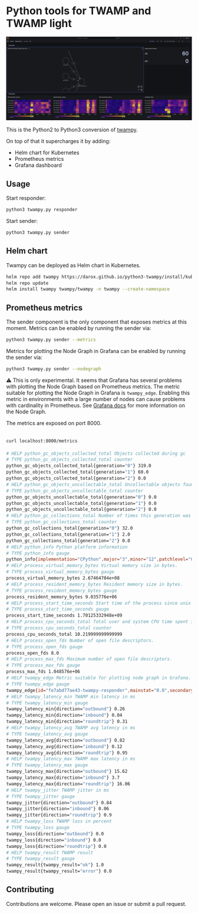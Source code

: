 # Python tools for TWAMP and TWAMP light

![grafana dashboard](assets/grafana.png)

This is the Python2 to Python3 conversion of [twampy](https://github.com/nokia/twampy/tree/master).

On top of that it supercharges it by adding:
- Helm chart for Kubernetes
- Prometheus metrics
- Grafana dashboard

## Usage

Start responder:

```bash
python3 twampy.py responder
```

Start sender:

```bash
python3 twampy.py sender
```

## Helm chart

Twampy can be deployed as Helm chart in Kubernetes.

```bash
helm repo add twampy https://darox.github.io/python3-twampy/install/kubernetes/
helm repo update
helm install twampy twampy/twampy -n twampy --create-namespace
```

## Prometheus metrics

The sender component is the only component that exposes metrics at this moment. 
Metrics can be enabled by running the sender via:

```bash
python3 twampy.py sender --metrics
```

Metrics for plotting the Node Graph in Grafana can be enabled by running the sender via:

```bash
python3 twampy.py sender --nodegraph
```

⚠️ This is only experimental. It seems that Grafana has several
problems with plotting the Node Graph based on Prometheus metrics.
The metric suitable for plotting the Node Graph in Grafana is `twampy_edge`. 
Enabling this metric in environments with a large number of nodes can cause 
problems with cardinality in Prometheus. 
See [Grafana docs](https://grafana.com/docs/grafana/latest/panels-visualizations/visualizations/node-graph/)
for more information on the Node Graph.

The metrics are exposed on port 8000.


```bash

curl localhost:8000/metrics

# HELP python_gc_objects_collected_total Objects collected during gc
# TYPE python_gc_objects_collected_total counter
python_gc_objects_collected_total{generation="0"} 319.0
python_gc_objects_collected_total{generation="1"} 60.0
python_gc_objects_collected_total{generation="2"} 0.0
# HELP python_gc_objects_uncollectable_total Uncollectable objects found during GC
# TYPE python_gc_objects_uncollectable_total counter
python_gc_objects_uncollectable_total{generation="0"} 0.0
python_gc_objects_uncollectable_total{generation="1"} 0.0
python_gc_objects_uncollectable_total{generation="2"} 0.0
# HELP python_gc_collections_total Number of times this generation was collected
# TYPE python_gc_collections_total counter
python_gc_collections_total{generation="0"} 32.0
python_gc_collections_total{generation="1"} 2.0
python_gc_collections_total{generation="2"} 0.0
# HELP python_info Python platform information
# TYPE python_info gauge
python_info{implementation="CPython",major="3",minor="12",patchlevel="0",version="3.12.0"} 1.0
# HELP process_virtual_memory_bytes Virtual memory size in bytes.
# TYPE process_virtual_memory_bytes gauge
process_virtual_memory_bytes 2.67464704e+08
# HELP process_resident_memory_bytes Resident memory size in bytes.
# TYPE process_resident_memory_bytes gauge
process_resident_memory_bytes 9.035776e+06
# HELP process_start_time_seconds Start time of the process since unix epoch in seconds.
# TYPE process_start_time_seconds gauge
process_start_time_seconds 1.70125332948e+09
# HELP process_cpu_seconds_total Total user and system CPU time spent in seconds.
# TYPE process_cpu_seconds_total counter
process_cpu_seconds_total 10.219999999999999
# HELP process_open_fds Number of open file descriptors.
# TYPE process_open_fds gauge
process_open_fds 8.0
# HELP process_max_fds Maximum number of open file descriptors.
# TYPE process_max_fds gauge
process_max_fds 1.048576e+06
# HELP twampy_edge Metric suitable for plotting node graph in Grafana. mainstat is loss and secondarystat is avg RTT latency in ms
# TYPE twampy_edge gauge
twampy_edge{id="fe7abd77ae43-twampy-responder",mainstat="0.0",secondarystat="0.95",source="fe7abd77ae43",target="twampy-responder"} 1.0
# HELP twampy_latency_min TWAMP min latency in ms
# TYPE twampy_latency_min gauge
twampy_latency_min{direction="outbound"} 0.26
twampy_latency_min{direction="inbound"} 0.04
twampy_latency_min{direction="roundtrip"} 0.31
# HELP twampy_latency_avg TWAMP avg latency in ms
# TYPE twampy_latency_avg gauge
twampy_latency_avg{direction="outbound"} 0.82
twampy_latency_avg{direction="inbound"} 0.12
twampy_latency_avg{direction="roundtrip"} 0.95
# HELP twampy_latency_max TWAMP max latency in ms
# TYPE twampy_latency_max gauge
twampy_latency_max{direction="outbound"} 15.62
twampy_latency_max{direction="inbound"} 3.7
twampy_latency_max{direction="roundtrip"} 16.06
# HELP twampy_jitter TWAMP jitter in ms
# TYPE twampy_jitter gauge
twampy_jitter{direction="outbound"} 0.84
twampy_jitter{direction="inbound"} 0.06
twampy_jitter{direction="roundtrip"} 0.9
# HELP twampy_loss TWAMP loss in percent
# TYPE twampy_loss gauge
twampy_loss{direction="outbound"} 0.0
twampy_loss{direction="inbound"} 0.0
twampy_loss{direction="roundtrip"} 0.0
# HELP twampy_result TWAMP result
# TYPE twampy_result gauge
twampy_result{twampy_result="ok"} 1.0
twampy_result{twampy_result="error"} 0.0
```


## Contributing

Contributions are welcome. Please open an issue or submit a pull request.


